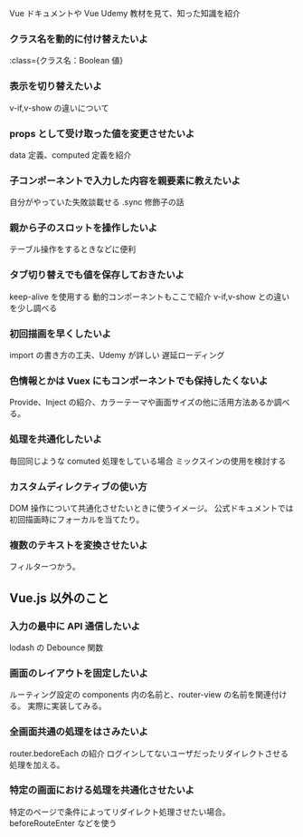 Vue ドキュメントや Vue Udemy 教材を見て、知った知識を紹介

### クラス名を動的に付け替えたいよ

:class={クラス名：Boolean 値}

### 表示を切り替えたいよ

v-if,v-show の違いについて

### props として受け取った値を変更させたいよ

data 定義、computed 定義を紹介

### 子コンポーネントで入力した内容を親要素に教えたいよ

自分がやっていた失敗談載せる
.sync 修飾子の話

### 親から子のスロットを操作したいよ

テーブル操作をするときなどに便利

### タブ切り替えでも値を保存しておきたいよ

keep-alive を使用する
動的コンポーネントもここで紹介
v-if,v-show との違いを少し調べる

### 初回描画を早くしたいよ

import の書き方の工夫、Udemy が詳しい
遅延ローディング

### 色情報とかは Vuex にもコンポーネントでも保持したくないよ

Provide、Inject の紹介、カラーテーマや画面サイズの他に活用方法あるか調べる。

### 処理を共通化したいよ

毎回同じような comuted 処理をしている場合
ミックスインの使用を検討する

### カスタムディレクティブの使い方

DOM 操作について共通化させたいときに使うイメージ。
公式ドキュメントでは初回描画時にフォーカルを当てたり。

### 複数のテキストを変換させたいよ

フィルターつかう。

## Vue.js 以外のこと

### 入力の最中に API 通信したいよ

lodash の Debounce 関数

### 画面のレイアウトを固定したいよ

ルーティング設定の components 内の名前と、router-view の名前を関連付ける。
実際に実装してみる。

### 全画面共通の処理をはさみたいよ

router.bedoreEach の紹介
ログインしてないユーザだったリダイレクトさせる処理を加える。

### 特定の画面における処理を共通化させたいよ

特定のページで条件によってリダイレクト処理させたい場合。
beforeRouteEnter などを使う

